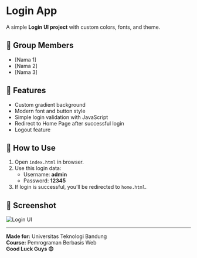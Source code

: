 # Login App

A simple **Login UI project** with custom colors, fonts, and theme.

## 👥 Group Members
- [Nama 1]
- [Nama 2]
- [Nama 3]

## 🎨 Features
- Custom gradient background
- Modern font and button style
- Simple login validation with JavaScript
- Redirect to Home Page after successful login
- Logout feature

## 🧠 How to Use
1. Open `index.html` in browser.
2. Use this login data:
   - Username: **admin**
   - Password: **12345**
3. If login is successful, you’ll be redirected to `home.html`.

## 📸 Screenshot
![Login UI](https://link-gambar-kamu-di-github.png)

---

**Made for:** Universitas Teknologi Bandung  
**Course:** Pemrograman Berbasis Web  
**Good Luck Guys 😊**
